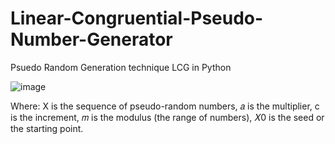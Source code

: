 # Linear-Congruential-Pseudo-Number-Generator
Psuedo Random Generation technique LCG in Python

![image](https://github.com/user-attachments/assets/faa95dcf-edac-424b-adc6-9b90207cf977)

Where:
X is the sequence of pseudo-random numbers,
𝑎 is the multiplier,
c is the increment,
𝑚 is the modulus (the range of numbers),
𝑋0 is the seed or the starting point.
